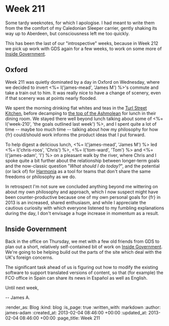 Week 211
========

Some tardy weeknotes, for which I apologise. I had meant to write them from the the comfort of my Caledonian Sleeper carrier, gently shaking its way up to Aberdeen, but consciousness left me too quickly.

This has been the last of our "introspective" weeks, because in Week 212 we pick up work with GDS again for a few weeks, to work on some more of [Inside Government](http://gov.uk/government).

Oxford
------

Week 211 was quietly dominated by a day in Oxford on Wednesday, where we decided to invert <%= l('james-mead', 'James M') %>'s commute and take a train out to him. It was really nice to have a change of scenery, even if that scenery was at points nearly flooded.

We spent the morning drinking flat whites and teas in the [Turl Street Kitchen](http://turlstreetkitchen.co.uk/), before decamping to [the top of the Ashmolean](http://www.ashmolean.org/eating/) for lunch in their dining room. We stayed there well beyond lunch talking about some of <%= l('week-210', 'the goals outlined last week') %>, and I spent quite a lot of time -- maybe too much time -- talking about how my philosophy for how {fr} could/should work informs the product ideas that I put forward.

To help digest a delicious lunch, <%= l('james-mead', 'James M') %> led <%= l('chris-roos', 'Chris') %>, <%= l('tom-ward', 'Tom') %> and <%= l('james-adam', 'I') %> on a pleasant walk by the river, where Chris and I spoke quite a bit further about the relationship between longer-term goals and the now-classic question "*What should I do today?*", and the potential (or lack of) for [Harmonia][] as a tool for teams that don't share the same freedoms or philosophy as we do.

In retrospect I'm not sure we concluded anything beyond me wittering on about my own philosophy and approach, which I now suspect might have been counter-productive because one of my own personal goals for {fr} in 2013 is an increased, shared enthusiasm, and while I appreciate the cautious curiosity with which everyone listened to my fumbling explanations during the day, I don't envisage a huge increase in momentum as a result.


Inside Government
------

Back in the office on Thursday, we met with a few old friends from GDS to plan out a short, relatively self-contained bit of work on [Inside Government](http://gov.uk/government). We're going to be helping build out the parts of the site which deal with the UK's foreign concerns.

The significant task ahead of us is figuring out how to modify the existing software to support translated versions of content, so that (for example) the FCO office in Spain can share its news in Español as well as English.

Until next week,

-- James A.

[Harmonia]: http://exciting.io/harmonia

:render_as: Blog
:kind: blog
:is_page: true
:written_with: markdown
:author: james-adam
:created_at: 2013-02-04 08:46:00 +00:00
:updated_at: 2013-02-04 08:46:00 +00:00
:page_title: Week 211
